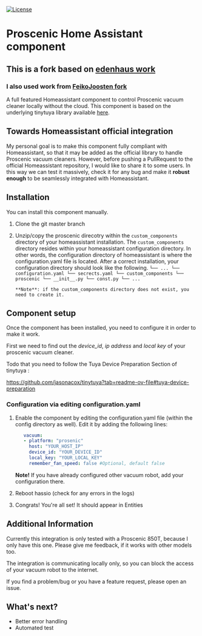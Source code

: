 [![License](https://img.shields.io/github/license/edenhaus/ha-prosenic?style=for-the-badge)](LICENSE.md)

# Proscenic Home Assistant component

## This is a fork based on [edenhaus work](https://github.com/edenhaus/ha-prosenic/tree/master)
### I also used work from [FeikoJoosten fork](https://github.com/FeikoJoosten/ha-prosenic)

A full featured Homeassistant component to control Proscenic vacuum cleaner locally without the cloud.
This component is based on the underlying tinytuya library available [here](https://github.com/jasonacox/tinytuya).

## Towards Homeassistant official integration

My personal goal is to make this component fully compliant with Homeassistant, so
that it may be added as the official library to handle Proscenic vacuum cleaners.
However, before pushing a PullRequest to the official Homeassistant repository, I would like to share it to some users.
In this way we can test it massively, check it for any bug and make it **robust enough** to be seamlessly integrated
with Homeassistant.

## Installation

You can install this component manually.

1.  Clone the git master branch
2.  Unzip/copy the proscenic direcotry within the `custom_components` directory of your homeassistant installation.
    The `custom_components` directory resides within your homeassistant configuration directory.
    In other words, the configuration directory of homeassistant is where the configuration.yaml file is located.
    After a correct installation, your configuration directory should look like the following.
    `└── ... └── configuration.yaml └── secrects.yaml └── custom_components └── proscenic └── __init__.py └── const.py └── ...`

        **Note**: if the custom_components directory does not exist, you need to create it.

## Component setup

Once the component has been installed, you need to configure it in order to make it work.

First we need to find out the _device_id_, _ip address_ and _local key_ of your proscenic vacuum cleaner.

Todo that you need to follow the Tuya Device Preparation Section of tinytuya :

https://github.com/jasonacox/tinytuya?tab=readme-ov-file#tuya-device-preparation


### Configuration via editing configuration.yaml

1. Enable the component by editing the configuration.yaml file (within the config directory as well).
   Edit it by adding the following lines:

   ```yaml 
      vacuum: 
      - platform: "prosenic"
        host: "YOUR_HOST_IP"
        device_id: "YOUR_DEVICE_ID"
        local_key: "YOUR_LOCAL_KEY"
        remember_fan_speed: false #Optional, default false 
   ```
   **Note!** If you have already configured other vacuum robot, add your configuration there.

1. Reboot hassio (check for any errors in the logs)
1. Congrats! You're all set! It should appear in Entities

## Additional Information

Currently this integration is only tested with a Proscenic 850T, because I only have this one.
Please give me feedback, if it works with other models too.

The integration is communicating locally only, so you can block the access of your vacuum robot to the internet.

If you find a problem/bug or you have a feature request, please open an issue.

## What's next?

- Better error handling
- Automated test
